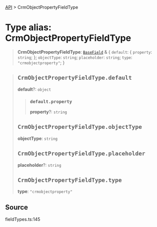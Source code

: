 [API](../index.md) > CrmObjectPropertyFieldType

# Type alias: CrmObjectPropertyFieldType

> **CrmObjectPropertyFieldType**: [`BaseField`](type-alias.BaseField.md) & \{
  `default`: \{
    `property`: `string`;
  };
  `objectType`: `string`;
  `placeholder`: `string`;
  `type`: `"crmobjectproperty"`;
 }

> ## `CrmObjectPropertyFieldType.default`
>
> **default**?: `object`
>
> > ### `default.property`
> >
> > **property**?: `string`
> >
> >
>
> ## `CrmObjectPropertyFieldType.objectType`
>
> **objectType**: `string`
>
> ## `CrmObjectPropertyFieldType.placeholder`
>
> **placeholder**?: `string`
>
> ## `CrmObjectPropertyFieldType.type`
>
> **type**: `"crmobjectproperty"`
>
>

## Source

fieldTypes.ts:145
